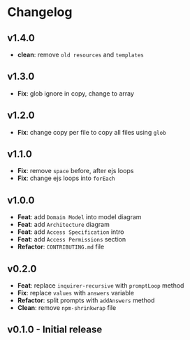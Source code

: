 # Changelog

## v1.4.0

-   **clean**: remove `old resources` and `templates`

## v1.3.0

-   **Fix**: glob ignore in copy, change to array

## v1.2.0

-   **Fix**: change copy per file to copy all files using `glob`

## v1.1.0

-   **Fix**: remove `space` before, after ejs loops
-   **Fix**: change ejs loops into `forEach`

## v1.0.0

-   **Feat**: add `Domain Model` into model diagram
-   **Feat**: add `Architecture` diagram
-   **Feat**: add `Access Specification` intro
-   **Feat**: add `Access Permissions` section
-   **Refactor**: `CONTRIBUTING.md` file

## v0.2.0

-   **Feat**: replace `inquirer-recursive` with `promptLoop` method
-   **Fix**: replace `values` with `answers` variable
-   **Refactor**: split prompts with `addAnswers` method
-   **Clean**: remove `npm-shrinkwrap` file

## v0.1.0 - Initial release
